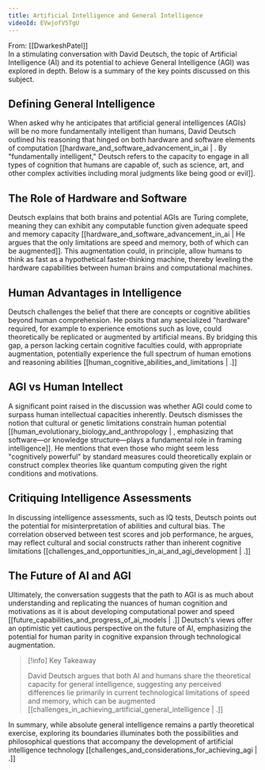```yaml
---
title: Artificial Intelligence and General Intelligence
videoId: EVwjofV5TgU
---
```


From: [[DwarkeshPatel]] <br/> 
In a stimulating conversation with David Deutsch, the topic of Artificial Intelligence (AI) and its potential to achieve General Intelligence (AGI) was explored in depth. Below is a summary of the key points discussed on this subject.

## Defining General Intelligence

When asked why he anticipates that artificial general intelligences (AGIs) will be no more fundamentally intelligent than humans, David Deutsch outlined his reasoning that hinged on both hardware and software elements of computation [[hardware_and_software_advancement_in_ai | . By "fundamentally intelligent," Deutsch refers to the capacity to engage in all types of cognition that humans are capable of, such as science, art, and other complex activities including moral judgments like being good or evil]].

## The Role of Hardware and Software

Deutsch explains that both brains and potential AGIs are Turing complete, meaning they can exhibit any computable function given adequate speed and memory capacity [[hardware_and_software_advancement_in_ai | He argues that the only limitations are speed and memory, both of which can be augmented]]. This augmentation could, in principle, allow humans to think as fast as a hypothetical faster-thinking machine, thereby leveling the hardware capabilities between human brains and computational machines.

## Human Advantages in Intelligence

Deutsch challenges the belief that there are concepts or cognitive abilities beyond human comprehension. He posits that any specialized "hardware" required, for example to experience emotions such as love, could theoretically be replicated or augmented by artificial means. By bridging this gap, a person lacking certain cognitive faculties could, with appropriate augmentation, potentially experience the full spectrum of human emotions and reasoning abilities [[human_cognitive_abilities_and_limitations | .]]

## AGI vs Human Intellect

A significant point raised in the discussion was whether AGI could come to surpass human intellectual capacities inherently. Deutsch dismisses the notion that cultural or genetic limitations constrain human potential [[human_evolutionary_biology_and_anthropology | , emphasizing that software—or knowledge structure—plays a fundamental role in framing intelligence]]. He mentions that even those who might seem less "cognitively powerful" by standard measures could theoretically explain or construct complex theories like quantum computing given the right conditions and motivations.

## Critiquing Intelligence Assessments

In discussing intelligence assessments, such as IQ tests, Deutsch points out the potential for misinterpretation of abilities and cultural bias. The correlation observed between test scores and job performance, he argues, may reflect cultural and social constructs rather than inherent cognitive limitations [[challenges_and_opportunities_in_ai_and_agi_development | .]]

## The Future of AI and AGI

Ultimately, the conversation suggests that the path to AGI is as much about understanding and replicating the nuances of human cognition and motivations as it is about developing computational power and speed [[future_capabilities_and_progress_of_ai_models | .]] Deutsch's views offer an optimistic yet cautious perspective on the future of AI, emphasizing the potential for human parity in cognitive expansion through technological augmentation.

> [!info] Key Takeaway
> 
> David Deutsch argues that both AI and humans share the theoretical capacity for general intelligence, suggesting any perceived differences lie primarily in current technological limitations of speed and memory, which can be augmented [[challenges_in_achieving_artificial_general_intelligence | .]]

In summary, while absolute general intelligence remains a partly theoretical exercise, exploring its boundaries illuminates both the possibilities and philosophical questions that accompany the development of artificial intelligence technology [[challenges_and_considerations_for_achieving_agi | .]]